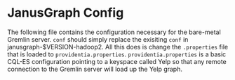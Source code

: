 # JanusGraph Config

The following file contains the configuration necessary for the bare-metal Gremlin server. `conf` should simply replace the exisiting `conf` in janusgraph-$VERSION-hadoop2. All this does is change the `.properties` file that is loaded to `providentia.properties`. `providentia.properties` is a basic CQL-ES configuration pointing to a keyspace called Yelp so that any remote connection to the Gremlin server will load up the Yelp graph.
